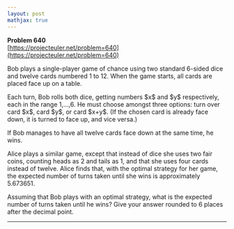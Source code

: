 ```yaml
---
layout: post
mathjax: true
---
```

**Problem 640**  
[https://projecteuler.net/problem=640](https://projecteuler.net/problem=640)

<p>Bob plays a single-player game of chance using two standard 6-sided dice and twelve cards numbered 1 to 12. When the game starts, all cards are placed face up on a table.</p>

<p>Each turn, Bob rolls both dice, getting numbers $x$ and $y$ respectively, each in the range 1,...,6. He must choose amongst three options: turn over card $x$, card $y$, or card $x+y$. (If the chosen card is already face down, it is turned to face up, and vice versa.)</p>

<p>If Bob manages to have all twelve cards face down at the same time, he wins.</p>

<p>Alice plays a similar game, except that instead of dice she uses two fair coins, counting heads as 2 and tails as 1, and that she uses four cards instead of twelve. Alice finds that, with the optimal strategy for her game, the expected number of turns taken until she wins is approximately 5.673651.</p>

<p>Assuming that Bob plays with an optimal strategy, what is the expected number of turns taken until he wins? Give your answer rounded to 6 places after the decimal point.</p>

---
